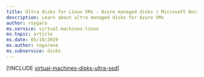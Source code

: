 ```yaml
---
title: Ultra disks for Linux VMs - Azure managed disks | Microsoft Docs
description: Learn about ultra managed disks for Azure VMs
author: roygara
ms.service: virtual-machines-linux
ms.topic: article
ms.date: 05/10/2019
ms.author: rogarana
ms.subservice: disks
---
```


[!INCLUDE [virtual-machines-disks-ultra-ssd](../../../includes/virtual-machines-disks-getting-started-ultra-ssd.md)]
